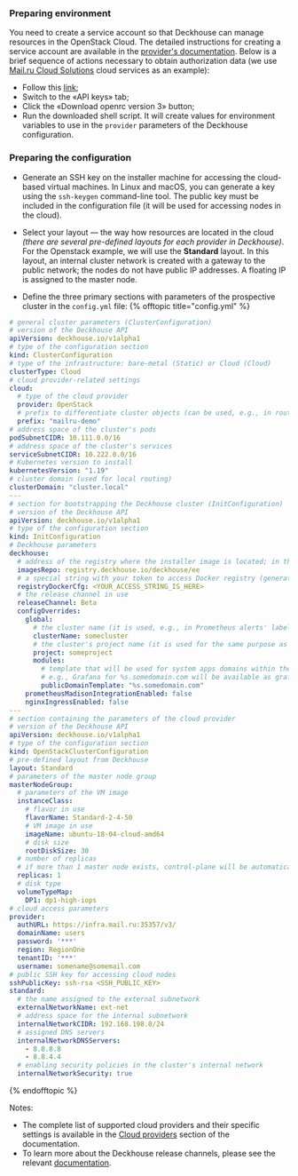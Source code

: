 ### Preparing environment
You need to create a service account so that Deckhouse can manage resources in the OpenStack Cloud. The detailed instructions for creating a service account are available in the [provider's documentation](https://docs.openstack.org/keystone/pike/admin/cli-keystone-manage-services.html). Below is a brief sequence of actions necessary to obtain authorization data (we use [Mail.ru Cloud Solutions](https://mcs.mail.ru/) cloud services as an example):
- Follow this [link](https://mcs.mail.ru/app/project/keys/);
- Switch to the «API keys» tab;
- Click the «Download openrc version 3» button;
- Run the downloaded shell script. It will create values for environment variables to use in the `provider` parameters of the Deckhouse configuration.

### Preparing the configuration
-  Generate an SSH key on the installer machine for accessing the cloud-based virtual machines. In Linux and macOS, you can generate a key using the `ssh-keygen` command-line tool. The public key must be included in the configuration file (it will be used for accessing nodes in the cloud).

-  Select your layout — the way how resources are located in the cloud *(there are several pre-defined layouts for each provider in Deckhouse)*. For the Openstack example, we will use the **Standard** layout. In this layout, an internal cluster network is created with a gateway to the public network; the nodes do not have public IP addresses. A floating IP is assigned to the master node.

-  Define the three primary sections with parameters of the prospective cluster in the `config.yml` file:
{% offtopic title="config.yml" %}
```yaml
# general cluster parameters (ClusterConfiguration)
# version of the Deckhouse API
apiVersion: deckhouse.io/v1alpha1
# type of the configuration section
kind: ClusterConfiguration
# type of the infrastructure: bare-metal (Static) or Cloud (Cloud)
clusterType: Cloud
# cloud provider-related settings
cloud:
  # type of the cloud provider
  provider: OpenStack
  # prefix to differentiate cluster objects (can be used, e.g., in routing)
  prefix: "mailru-demo"
# address space of the cluster's pods
podSubnetCIDR: 10.111.0.0/16
# address space of the cluster's services
serviceSubnetCIDR: 10.222.0.0/16
# Kubernetes version to install
kubernetesVersion: "1.19"
# cluster domain (used for local routing)
clusterDomain: "cluster.local"
---
# section for bootstrapping the Deckhouse cluster (InitConfiguration)
# version of the Deckhouse API
apiVersion: deckhouse.io/v1alpha1
# type of the configuration section
kind: InitConfiguration
# Deckhouse parameters
deckhouse:
  # address of the registry where the installer image is located; in this case, the default value for Deckhouse EE is set
  imagesRepo: registry.deckhouse.io/deckhouse/ee
  # a special string with your token to access Docker registry (generated automatically for your demo token)
  registryDockerCfg: <YOUR_ACCESS_STRING_IS_HERE>
  # the release channel in use
  releaseChannel: Beta
  configOverrides:
    global:
      # the cluster name (it is used, e.g., in Prometheus alerts' labels)
      clusterName: somecluster
      # the cluster's project name (it is used for the same purpose as the cluster name)
      project: someproject
      modules:
        # template that will be used for system apps domains within the cluster
        # e.g., Grafana for %s.somedomain.com will be available as grafana.somedomain.com
        publicDomainTemplate: "%s.somedomain.com"
    prometheusMadisonIntegrationEnabled: false
    nginxIngressEnabled: false
---
# section containing the parameters of the cloud provider
# version of the Deckhouse API
apiVersion: deckhouse.io/v1alpha1
# type of the configuration section
kind: OpenStackClusterConfiguration
# pre-defined layout from Deckhouse
layout: Standard
# parameters of the master node group
masterNodeGroup:
  # parameters of the VM image
  instanceClass:
    # flavor in use
    flavorName: Standard-2-4-50
    # VM image in use
    imageName: ubuntu-18-04-cloud-amd64
    # disk size
    rootDiskSize: 30
  # number of replicas
  # if more than 1 master node exists, control-plane will be automatically deployed on all master nodes
  replicas: 1
  # disk type
  volumeTypeMap:
    DP1: dp1-high-iops
# cloud access parameters
provider:
  authURL: https://infra.mail.ru:35357/v3/
  domainName: users
  password: '***'
  region: RegionOne
  tenantID: '***'
  username: somename@somemail.com
# public SSH key for accessing cloud nodes
sshPublicKey: ssh-rsa <SSH_PUBLIC_KEY>
standard:
  # the name assigned to the external subnetwork
  externalNetworkName: ext-net
  # address space for the internal subnetwork
  internalNetworkCIDR: 192.168.198.0/24
  # assigned DNS servers
  internalNetworkDNSServers:
    - 8.8.8.8
    - 8.8.4.4
  # enabling security policies in the cluster's internal network
  internalNetworkSecurity: true
```
{% endofftopic %}

Notes:
- The complete list of supported cloud providers and their specific settings is available in the [Cloud providers](/en/documentation/v1/kubernetes.html) section of the documentation.
- To learn more about the Deckhouse release channels, please see the relevant [documentation](/en/documentation/v1/deckhouse-release-channels.html).

